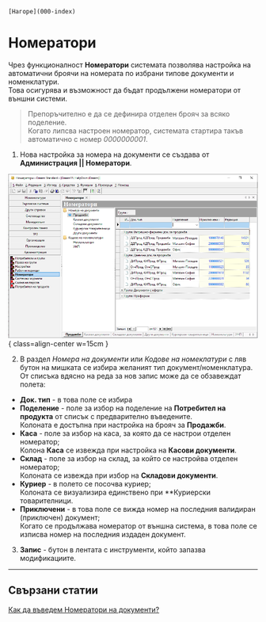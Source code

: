 ```{only} html
[Нагоре](000-index)
```

# Номератори

Чрез функционалност **Номератори** системата позволява настройка на автоматични броячи на номерата по избрани типове документи и номенклатури.  
Това осигурява и възможност да бъдат продължени номератори от външни системи.  

> Препоръчително е да се дефинира отделен брояч за всяко поделение.  
Когато липсва настроен номератор, системата стартира такъв автоматично с номер *0000000001*.    

1) Нова настройка за номера на документи се създава от **Администрация || Номератори**. 

![](904-counters1.png){ class=align-center w=15cm }

2) В раздел *Номера на документи* или *Кодове на номеклатури* с ляв бутон на мишката се избира желаният тип документ/номенклатура. От списъка вдясно на реда за нов запис може да се обзавеждат полета:   

- **Док. тип** - в това поле се избира 
- **Поделение** - поле за избор на поделение на **Потребител на продукта** от списък с предварително въведените.  
Колоната е достъпна при настройка на брояч за **Продажби**.
- **Каса** - поле за избор на каса, за която да се настрои отделен номератор;  
Колона **Каса** се извежда при настройка на **Касови документи**.  
- **Склад** - поле за избор на склад, за който се настройва отделен номератор;  
Колоната се извежда при избор на **Складови документи**.  
- **Куриер** - в полето се посочва куриер;  
Колоната се визуализира единствено при **Куриерски товарителници. 
- **Приключени** - в това поле се вижда номер на последния валидиран (приключен) документ;  
Когато се продължава номератор от външна система, в това поле се изписва номер на последния издаден документ.    

3) **Запис** - бутон в лентата с инструменти, който запазва модификациите.

___
## Свързани статии

[Как да въведем Номератори на документи?](https://www.unicontsoft.com/cms/node/156)  